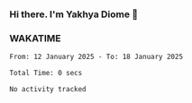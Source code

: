 ### Hi there. I'm Yakhya Diome 👋

### WAKATIME
<!--START_SECTION:waka-->

```txt
From: 12 January 2025 - To: 18 January 2025

Total Time: 0 secs

No activity tracked
```

<!--END_SECTION:waka-->

